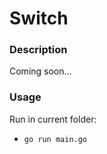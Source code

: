 # Switch

### Description 

Coming soon...

### Usage

Run in current folder:
- ```go run main.go```